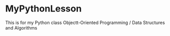 # MyPythonLesson
This is for my Python class
Objectt-Oriented Programming / Data Structures and Algorithms
